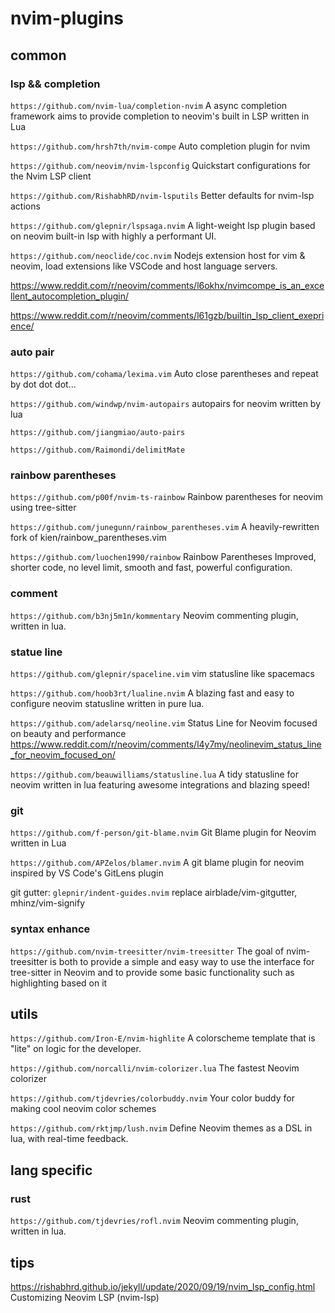 # nvim-plugins


## common

### lsp && completion

`https://github.com/nvim-lua/completion-nvim` A async completion framework aims to provide completion to neovim's built in LSP written in Lua 

`https://github.com/hrsh7th/nvim-compe` Auto completion plugin for nvim

`https://github.com/neovim/nvim-lspconfig` Quickstart configurations for the Nvim LSP client 


`https://github.com/RishabhRD/nvim-lsputils` Better defaults for nvim-lsp actions 

`https://github.com/glepnir/lspsaga.nvim` A light-weight lsp plugin based on neovim built-in lsp with highly a performant UI.


`https://github.com/neoclide/coc.nvim`  Nodejs extension host for vim & neovim, load extensions like VSCode and host language servers. 


https://www.reddit.com/r/neovim/comments/l6okhx/nvimcompe_is_an_excellent_autocompletion_plugin/

https://www.reddit.com/r/neovim/comments/l61gzb/builtin_lsp_client_exeprience/

### auto pair

`https://github.com/cohama/lexima.vim` Auto close parentheses and repeat by dot dot dot... 

`https://github.com/windwp/nvim-autopairs` autopairs for neovim written by lua 

`https://github.com/jiangmiao/auto-pairs`

`https://github.com/Raimondi/delimitMate`

### rainbow parentheses

`https://github.com/p00f/nvim-ts-rainbow`  Rainbow parentheses for neovim using tree-sitter 

`https://github.com/junegunn/rainbow_parentheses.vim` A heavily-rewritten fork of kien/rainbow_parentheses.vim

`https://github.com/luochen1990/rainbow`  Rainbow Parentheses Improved, shorter code, no level limit, smooth and fast, powerful configuration. 

### comment

`https://github.com/b3nj5m1n/kommentary`  Neovim commenting plugin, written in lua. 

### statue line

`https://github.com/glepnir/spaceline.vim`  vim statusline like spacemacs

`https://github.com/hoob3rt/lualine.nvim`  A blazing fast and easy to configure neovim statusline written in pure lua. 

`https://github.com/adelarsq/neoline.vim`  Status Line for Neovim focused on beauty and performance   https://www.reddit.com/r/neovim/comments/l4y7my/neolinevim_status_line_for_neovim_focused_on/


`https://github.com/beauwilliams/statusline.lua`     A tidy statusline for neovim written in lua featuring awesome integrations and blazing speed! 

### git

`https://github.com/f-person/git-blame.nvim` Git Blame plugin for Neovim written in Lua 

`https://github.com/APZelos/blamer.nvim`  A git blame plugin for neovim inspired by VS Code's GitLens plugin 

git gutter: `glepnir/indent-guides.nvim` replace airblade/vim-gitgutter, mhinz/vim-signify


### syntax enhance

`https://github.com/nvim-treesitter/nvim-treesitter` The goal of nvim-treesitter is both to provide a simple and easy way to use the interface for tree-sitter in Neovim and to provide some basic functionality such as highlighting based on it

## utils

`https://github.com/Iron-E/nvim-highlite`  A colorscheme template that is "lite" on logic for the developer.  

`https://github.com/norcalli/nvim-colorizer.lua`  The fastest Neovim colorizer

`https://github.com/tjdevries/colorbuddy.nvim`  Your color buddy for making cool neovim color schemes 

`https://github.com/rktjmp/lush.nvim` Define Neovim themes as a DSL in lua, with real-time feedback. 

## lang specific

### rust

`https://github.com/tjdevries/rofl.nvim`  Neovim commenting plugin, written in lua. 


## tips

<https://rishabhrd.github.io/jekyll/update/2020/09/19/nvim_lsp_config.html> Customizing Neovim LSP (nvim-lsp) 
